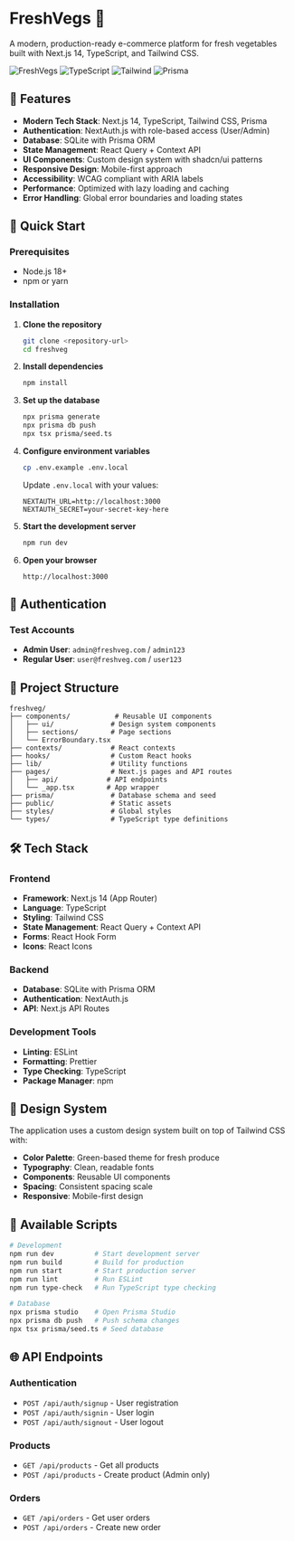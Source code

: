 # FreshVegs 🥕

A modern, production-ready e-commerce platform for fresh vegetables built with Next.js 14, TypeScript, and Tailwind CSS.

![FreshVegs](https://img.shields.io/badge/Next.js-14-black) ![TypeScript](https://img.shields.io/badge/TypeScript-5-blue) ![Tailwind](https://img.shields.io/badge/Tailwind-3-cyan) ![Prisma](https://img.shields.io/badge/Prisma-5-green)

## 🌟 Features

- **Modern Tech Stack**: Next.js 14, TypeScript, Tailwind CSS, Prisma
- **Authentication**: NextAuth.js with role-based access (User/Admin)
- **Database**: SQLite with Prisma ORM
- **State Management**: React Query + Context API
- **UI Components**: Custom design system with shadcn/ui patterns
- **Responsive Design**: Mobile-first approach
- **Accessibility**: WCAG compliant with ARIA labels
- **Performance**: Optimized with lazy loading and caching
- **Error Handling**: Global error boundaries and loading states

## 🚀 Quick Start

### Prerequisites

- Node.js 18+
- npm or yarn

### Installation

1. **Clone the repository**

   ```bash
   git clone <repository-url>
   cd freshveg
   ```

2. **Install dependencies**

   ```bash
   npm install
   ```

3. **Set up the database**

   ```bash
   npx prisma generate
   npx prisma db push
   npx tsx prisma/seed.ts
   ```

4. **Configure environment variables**

   ```bash
   cp .env.example .env.local
   ```

   Update `.env.local` with your values:

   ```env
   NEXTAUTH_URL=http://localhost:3000
   NEXTAUTH_SECRET=your-secret-key-here
   ```

5. **Start the development server**

   ```bash
   npm run dev
   ```

6. **Open your browser**
   ```
   http://localhost:3000
   ```

## 🔐 Authentication

### Test Accounts

- **Admin User**: `admin@freshveg.com` / `admin123`
- **Regular User**: `user@freshveg.com` / `user123`

## 📁 Project Structure

```
freshveg/
├── components/           # Reusable UI components
│   ├── ui/              # Design system components
│   ├── sections/        # Page sections
│   └── ErrorBoundary.tsx
├── contexts/            # React contexts
├── hooks/               # Custom React hooks
├── lib/                 # Utility functions
├── pages/               # Next.js pages and API routes
│   ├── api/            # API endpoints
│   └── _app.tsx        # App wrapper
├── prisma/              # Database schema and seed
├── public/              # Static assets
├── styles/              # Global styles
└── types/               # TypeScript type definitions
```

## 🛠️ Tech Stack

### Frontend

- **Framework**: Next.js 14 (App Router)
- **Language**: TypeScript
- **Styling**: Tailwind CSS
- **State Management**: React Query + Context API
- **Forms**: React Hook Form
- **Icons**: React Icons

### Backend

- **Database**: SQLite with Prisma ORM
- **Authentication**: NextAuth.js
- **API**: Next.js API Routes

### Development Tools

- **Linting**: ESLint
- **Formatting**: Prettier
- **Type Checking**: TypeScript
- **Package Manager**: npm

## 🎨 Design System

The application uses a custom design system built on top of Tailwind CSS with:

- **Color Palette**: Green-based theme for fresh produce
- **Typography**: Clean, readable fonts
- **Components**: Reusable UI components
- **Spacing**: Consistent spacing scale
- **Responsive**: Mobile-first design

## 🔧 Available Scripts

```bash
# Development
npm run dev          # Start development server
npm run build        # Build for production
npm run start        # Start production server
npm run lint         # Run ESLint
npm run type-check   # Run TypeScript type checking

# Database
npx prisma studio    # Open Prisma Studio
npx prisma db push   # Push schema changes
npx tsx prisma/seed.ts # Seed database
```

## 🌐 API Endpoints

### Authentication

- `POST /api/auth/signup` - User registration
- `POST /api/auth/signin` - User login
- `POST /api/auth/signout` - User logout

### Products

- `GET /api/products` - Get all products
- `POST /api/products` - Create product (Admin only)

### Orders

- `GET /api/orders` - Get user orders
- `POST /api/orders` - Create new order

